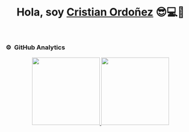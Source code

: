 <div align="center">
<h1 align="center" style="margin-bottom: 2em">Hola, soy <a href="https://aristi.dev">Cristian Ordoñez</a> 😎💻👋</h1>
</div>


### ⚙️ &nbsp;GitHub Analytics

<p align="center">
<a href="https://github.com/cristianordonezdev">
  <img height="180em" src="https://github-readme-stats-eight-theta.vercel.app/api?username=cristianordonezdev&show_icons=true&theme=algolia&include_all_commits=true&count_private=true"/>
  <img height="180em" src="https://github-readme-stats-eight-theta.vercel.app/api/top-langs/?username=cristianordonezdev&layout=compact&langs_count=8&theme=algolia"/>
</a>
</p>
